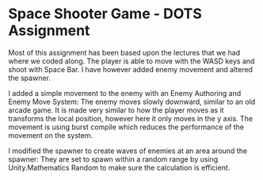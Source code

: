 # Space Shooter Game - DOTS Assignment #

Most of this assignment has been based upon the lectures that we had where we coded along.
The player is able to move with the WASD keys and shoot with Space Bar. I have however added enemy movement and altered the spawner.

I added a simple movement to the enemy with an Enemy Authoring and Enemy Move System:
The enemy moves slowly downward, similar to an old arcade game. It is made very similar to how the player moves as it transforms the local position,
however here it only moves in the y axis. The movement is using burst compile which reduces the performance of the movement on the system.

I modified the spawner to create waves of enemies at an area around the spawner:
They are set to spawn within a random range by using Unity.Mathematics Random to make sure the calculation is efficient.